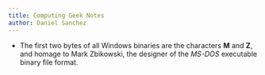 ```yaml
---
title: Computing Geek Notes
author: Daniel Sanchez
---
```


- The first two bytes of all Windows binaries are the
    characters **M** and **Z**, and homage to Mark
    Zbikowski, the designer of the *MS-DOS* executable
    binary file format.
